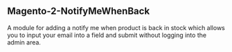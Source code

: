 ## Magento-2-NotifyMeWhenBack

A module for adding a notify me when product is back in stock which allows you to input your email into a field and submit without logging into the admin area.

